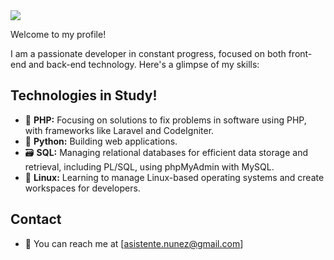 <img src="https://i.imgur.com/Oq7YlHB.png">

Welcome to my profile!

I am a passionate developer in constant progress, focused on both front-end and back-end technology. Here's a glimpse of my skills:

## Technologies in Study!

- 📱 **PHP:** Focusing on solutions to fix problems in software using PHP, with frameworks like Laravel and CodeIgniter.
- 🐍 **Python:** Building web applications.
- 🗃️ **SQL:** Managing relational databases for efficient data storage and retrieval, including PL/SQL, using phpMyAdmin with MySQL.
- 🐧 **Linux:** Learning to manage Linux-based operating systems and create workspaces for developers.

## Contact

- 📧 You can reach me at [asistente.nunez@gmail.com]

